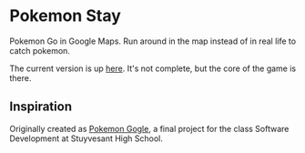 # Pokemon Stay

Pokemon Go in Google Maps. Run around in the map instead of in real life to catch pokemon.

The current version is up [here](https://pokemonstay.shakilrafi.com). It's not complete, but the core of the game is there.

## Inspiration

Originally created as [Pokemon Gogle](https://github.com/RuvinshteynM/blubberduck), a final project for the class Software Development at Stuyvesant High School.
